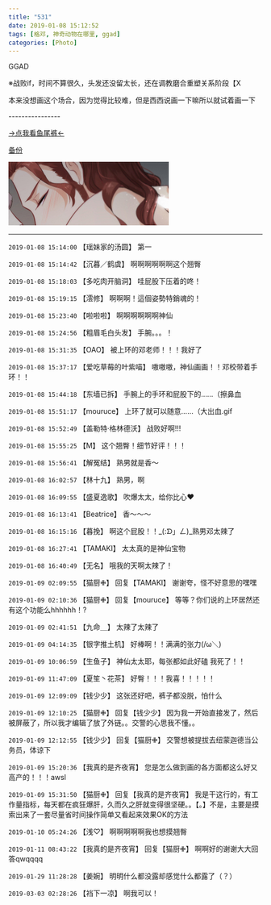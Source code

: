 ```yaml
---
title: "531"
date: 2019-01-08 15:12:52
tags: [格邓, 神奇动物在哪里, ggad]
categories: [Photo]
---
```


<p>GGAD</p> 
<p>※战败if，时间不算很久，头发还没留太长，还在调教磨合重塑关系阶段【X</p> 
<p>本来没想画这个场合，因为觉得比较难，但是西西说画一下嘛所以就试着画一下</p> 
<p>----------------</p> 
<p><a rel="nofollow" href="https://images-wixmp-ed30a86b8c4ca887773594c2.wixmp.com/intermediary/f/d97cf4c4-1f95-4c79-9e66-10b31d5fac97/dcybvs9-2532ae79-d1e8-44ae-9ce9-42f1fcb43ad2.jpg" target="_blank"  >→点我看鱼尾裤←</a></p> 
<p><a rel="nofollow" href="http://wx2.sinaimg.cn/large/68b1fcf7ly1fznk5zp3jwj20rs168tej.jpg" target="_blank"  >备份</a></p>

![](https://raw.githubusercontent.com/alicewish/meowchain247/master/img_cVZNdzJtQk9JV2U0dzZ0SHZoQnNnTXVLd2FObGdPWGtKUllHaFBGaklFa0JTNWtDb2FRR2xnPT0.png)

---

`2019-01-08 15:14:00` 【瑶妹家的汤圆】 第一

`2019-01-08 15:14:42` 【沉暮／鹤虞】 啊啊啊啊啊啊这个翘臀

`2019-01-08 15:18:03` 【多吃肉开脑洞】 哇屁股下压着的咚！

`2019-01-08 15:19:15` 【澐修】 啊啊啊！這個姿勢特銷魂的！

`2019-01-08 15:23:40` 【啦啦啦】 啊啊啊啊啊啊神仙

`2019-01-08 15:24:56` 【粗眉毛白头发】 手腕。。。！

`2019-01-08 15:31:35` 【OAO】 被上环的邓老师！！！我好了

`2019-01-08 15:37:17` 【爱吃草莓的叶紫喵】 嗷嗷嗷，神仙画画！！邓校带着手环！！

`2019-01-08 15:44:18` 【东墙已拆】 手腕上的手环和屁股下的……（擦鼻血

`2019-01-08 15:51:17` 【mouruce】 上环了就可以随意……（大出血.gif

`2019-01-08 15:52:49` 【盖勒特·格林德沃】 战败好啊!!!

`2019-01-08 15:55:25` 【M】 这个翘臀！细节好评！！！

`2019-01-08 15:56:41` 【解冤结】 熟男就是香～

`2019-01-08 16:02:57` 【林十九】 熟男，啊

`2019-01-08 16:09:55` 【盛夏逸歌】 吹爆太太，给你比心❤

`2019-01-08 16:13:41` 【Beatrice】 香～～～

`2019-01-08 16:15:16` 【暮挽】 啊这个屁股！！\_(:ᗤ」ㄥ)\_熟男邓太辣了

`2019-01-08 16:27:41` 【TAMAKI】 太太真的是神仙宝物

`2019-01-08 16:40:49` 【无名】 哦我的天啊太辣了！

`2019-01-09 02:09:55` 【猫厨✙】 回复【TAMAKI】 谢谢夸，怪不好意思的嘿嘿

`2019-01-09 02:10:36` 【猫厨✙】 回复【mouruce】 等等？你们说的上环居然还有这个功能么hhhhhh！?

`2019-01-09 02:41:51` 【九命＿】 太辣了太辣了

`2019-01-09 04:14:35` 【银字推土机】 好棒啊！！满满的张力(/ω＼)

`2019-01-09 10:06:59` 【生鱼子】 神仙太太耶，每张都如此好磕 我死了！！

`2019-01-09 11:47:09` 【夏笙丶花茶】 好臀！！！我喜！！！！！

`2019-01-09 12:09:09` 【钱少少】 这张还好吧，裤子都没脱，怕什么

`2019-01-09 12:10:25` 【猫厨✙】 回复【钱少少】 因为我一开始直接发了，然后被屏蔽了，所以我才编辑了放了外链。。交警的心思我不懂。。

`2019-01-09 12:12:55` 【钱少少】 回复【猫厨✙】 交警想被提拔去纽蒙迦德当公务员，体谅下

`2019-01-09 15:20:36` 【我真的是齐夜宵】 您是怎么做到画的各方面都这么好又高产的！！！awsl

`2019-01-09 15:31:50` 【猫厨✙】 回复【我真的是齐夜宵】 我是干这行的，有工作量指标，每天都在疯狂爆肝，久而久之肝就变得很坚硬。。【。】不是，主要是摸索出来了一套尽量省时间操作简单又看起来效果OK的方法

`2019-01-10 05:24:26` 【浅♡】 啊啊啊啊啊我也想摸翘臀

`2019-01-11 08:43:22` 【我真的是齐夜宵】 回复【猫厨✙】 啊啊好的谢谢大大回答qwqqqq

`2019-01-29 11:28:28` 【姜婉】 明明什么都没露却感觉什么都露了（？）

`2019-03-03 02:28:26` 【裆下一凉】 啊我可以！
